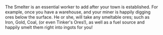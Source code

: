 The Smelter is an essential worker to add after your town is established. For example, once you have a warehouse, and your miner is happily digging ores below the surface.
He or she, will take any smeltable ores; such as Iron, Gold, Coal, (or even Tinker's Ores!), as well as a fuel source and happily smelt them right into ingots for you!
